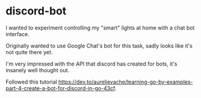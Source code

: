 # discord-bot

I wanted to experiment controlling my "smart" lights at home with a chat bot interface.

Originally wanted to use Google Chat's bot for this task, sadly looks like it's not quite there yet.

I'm very impressed with the API that discord has created for bots, it's insanely well thought out.

Followed this tutorial <https://dev.to/aurelievache/learning-go-by-examples-part-4-create-a-bot-for-discord-in-go-43cf>.
